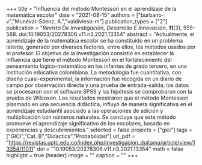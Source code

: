 +++
title = "Influencia del método Montessori en el aprendizaje de la matemática escolar"
date = "2021-08-15"
authors = ["burbano-v","Munévar-Sáenz, A.","valdivieso-m"]
publication_types = ["2"]
publication = "*Revista De Investigación, Desarrollo E Innovación*, **11**(3), 555–568. doi:10.19053/20278306.v11.n3.2021.13354"
abstract = "Actualmente, el aprendizaje de la matemática escolar se ha constituido en un problema latente, generado por diversos factores, entre ellos, los métodos usados por el profesor. El objetivo de la investigación consistió en establecer la influencia que tiene el método Montessori en el fortalecimiento del pensamiento lógico-matemático en los infantes de grado tercero, en una Institución educativa colombiana. La metodología fue cuantitativa, con diseño cuasi-experimental; la información fue recogida en un diario de campo por observación directa y una prueba de entrada-salida; los datos se procesaron con el software SPSS y las hipótesis se comprobaron con la prueba de Wilcoxon. Los resultados mostraron que el método Montessori plasmado en una secuencia didáctica, influyó de manera significativa en el aprendizaje estudiantil asociado a las operaciones de adición y multiplicación con números naturales. Se concluye que este método promueve el aprendizaje significativo de los escolares, basado en experiencias y descubrimientos."
selected = false
projects = ["gici"]
tags = ["GICI","Cat. B","Didactics","Probabilidad"]
url_pdf = "https://revistas.uptc.edu.co/index.php/investigacion_duitama/article/view/13354/11011"
doi = "10.19053/20278306.v11.n3.2021.13354"
math = false
highlight = true
[header]
image = ""
caption = ""
+++
